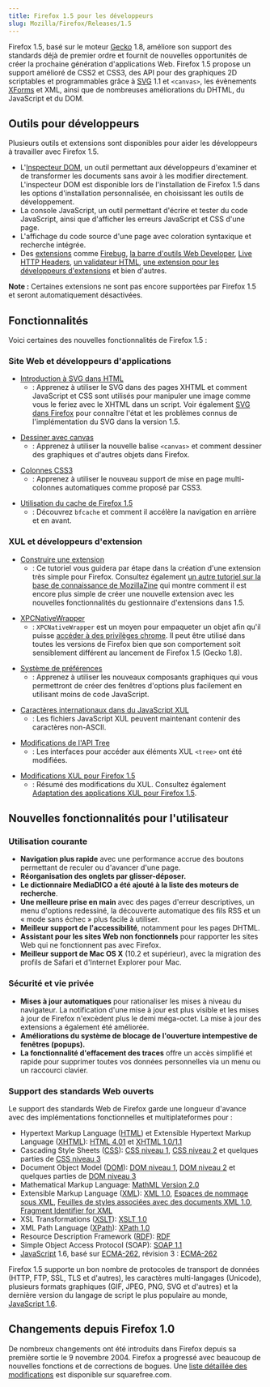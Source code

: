 ```yaml
---
title: Firefox 1.5 pour les développeurs
slug: Mozilla/Firefox/Releases/1.5
---
```


Firefox 1.5, basé sur le moteur [Gecko](/fr/Gecko) 1.8, améliore son support des standards déjà de premier ordre et fournit de nouvelles opportunités de créer la prochaine génération d'applications Web. Firefox 1.5 propose un support amélioré de CSS2 et CSS3, des API pour des graphiques 2D scriptables et programmables grâce à [SVG](/fr/docs/Web/SVG) 1.1 et `<canvas>`, les évènements [XForms](/fr/XForms) et XML, ainsi que de nombreuses améliorations du DHTML, du JavaScript et du DOM.

## Outils pour développeurs

Plusieurs outils et extensions sont disponibles pour aider les développeurs à travailler avec Firefox 1.5.

- L'[Inspecteur DOM](/fr/Inspecteur_DOM), un outil permettant aux développeurs d'examiner et de transformer les documents sans avoir à les modifier directement. L'inspecteur DOM est disponible lors de l'installation de Firefox 1.5 dans les options d'installation personnalisée, en choisissant les outils de développement.
- La console JavaScript, un outil permettant d'écrire et tester du code JavaScript, ainsi que d'afficher les erreurs JavaScript et CSS d'une page.
- L'affichage du code source d'une page avec coloration syntaxique et recherche intégrée.
- Des [extensions](https://addons.mozilla.org/extensions/showlist.php?application=firefox&category=Developer%20Tools) comme [Firebug](http://www.joehewitt.com/software/firebug/), [la barre d'outils Web Developer](</fr/Extension_Firefox_Web_Developer_(externe)>), [Live HTTP Headers](</fr/Live_HTTP_Headers_(externe)>), [un validateur HTML](</fr/Validateur_HTML_en_français_(externe)>), [une extension pour les développeurs d'extensions](</fr/Extension_Developer's_Extension_(externe)>) et bien d'autres.

**Note&nbsp;:** Certaines extensions ne sont pas encore supportées par Firefox 1.5 et seront automatiquement désactivées.

## Fonctionnalités

Voici certaines des nouvelles fonctionnalités de Firefox 1.5&nbsp;:

### Site Web et développeurs d'applications

- [Introduction à SVG dans HTML](/fr/Introduction_à_SVG_dans_HTML)
  - : Apprenez à utiliser le SVG dans des pages XHTML et comment JavaScript et CSS sont utilisés pour manipuler une image comme vous le feriez avec le XHTML dans un script. Voir également [SVG dans Firefox](/fr/SVG_dans_Firefox) pour connaître l'état et les problèmes connus de l'implémentation du SVG dans la version 1.5.

<!---->

- [Dessiner avec canvas](/fr/Dessiner_avec_canvas)
  - : Apprenez à utiliser la nouvelle balise `<canvas>` et comment dessiner des graphiques et d'autres objets dans Firefox.

<!---->

- [Colonnes CSS3](/fr/Colonnes_CSS3)
  - : Apprenez à utiliser le nouveau support de mise en page multi-colonnes automatiques comme proposé par CSS3.

<!---->

- [Utilisation du cache de Firefox 1.5](/fr/Utilisation_du_cache_de_Firefox_1.5)
  - : Découvrez `bfcache` et comment il accélère la navigation en arrière et en avant.

### XUL et développeurs d'extension

- [Construire une extension](/fr/Construire_une_extension)
  - : Ce tutoriel vous guidera par étape dans la création d'une extension très simple pour Firefox. Consultez également [un autre tutoriel sur la base de connaissance de MozillaZine](http://kb.mozillazine.org/Getting_started_with_extension_development) qui montre comment il est encore plus simple de créer une nouvelle extension avec les nouvelles fonctionnalités du gestionnaire d'extensions dans 1.5.

<!---->

- [XPCNativeWrapper](/fr/XPCNativeWrapper)
  - : `XPCNativeWrapper` est un moyen pour empaqueter un objet afin qu'il puisse [accéder à des privilèges chrome](/fr/Accès_sécurisé_au_contenu_DOM_depuis_le_chrome). Il peut être utilisé dans toutes les versions de Firefox bien que son comportement soit sensiblement différent au lancement de Firefox 1.5 (Gecko 1.8).

<!---->

- [Système de préférences](/fr/Système_de_préférences)
  - : Apprenez à utiliser les nouveaux composants graphiques qui vous permettront de créer des fenêtres d'options plus facilement en utilisant moins de code JavaScript.

<!---->

- [Caractères internationaux dans du JavaScript XUL](/fr/Caractères_internationaux_dans_du_JavaScript_XUL)
  - : Les fichiers JavaScript XUL peuvent maintenant contenir des caractères non-ASCII.

<!---->

- [Modifications de l'API Tree](/fr/Modifications_du_composant_graphique_tree)
  - : Les interfaces pour accéder aux éléments XUL `<tree>` ont été modifiées.

<!---->

- [Modifications XUL pour Firefox 1.5](/fr/Modifications_XUL_pour_Firefox_1.5)
  - : Résumé des modifications du XUL. Consultez également [Adaptation des applications XUL pour Firefox 1.5](/fr/Adaptation_des_applications_XUL_pour_Firefox_1.5).

## Nouvelles fonctionnalités pour l'utilisateur

### Utilisation courante

- **Navigation plus rapide** avec une performance accrue des boutons permettant de reculer ou d'avancer d'une page.
- **Réorganisation des onglets par glisser-déposer.**
- **Le dictionnaire MediaDICO a été ajouté à la liste des moteurs de recherche**.
- **Une meilleure prise en main** avec des pages d'erreur descriptives, un menu d'options redessiné, la découverte automatique des fils RSS et un «&nbsp;mode sans échec&nbsp;» plus facile à utiliser.
- **Meilleur support de l'accessibilité**, notamment pour les pages DHTML.
- **Assistant pour les sites Web non fonctionnels** pour rapporter les sites Web qui ne fonctionnent pas avec Firefox.
- **Meilleur support de Mac OS X** (10.2 et supérieur), avec la migration des profils de Safari et d'Internet Explorer pour Mac.

### Sécurité et vie privée

- **Mises à jour automatiques** pour rationaliser les mises à niveau du navigateur. La notification d'une mise à jour est plus visible et les mises à jour de Firefox n'excèdent plus le demi méga-octet. La mise à jour des extensions a également été améliorée.
- **Améliorations du système de blocage de l'ouverture intempestive de fenêtres (popups).**
- **La fonctionnalité d'effacement des traces** offre un accès simplifié et rapide pour supprimer toutes vos données personnelles via un menu ou un raccourci clavier.

### Support des standards Web ouverts

Le support des standards Web de Firefox garde une longueur d'avance avec des implémentations fonctionnelles et multiplateformes pour&nbsp;:

- Hypertext Markup Language ([HTML](/fr/docs/Web/HTML)) et Extensible Hypertext Markup Language ([XHTML](/fr/XHTML)): [HTML 4.01](https://www.w3.org/TR/html401/) et [XHTML 1.0/1.1](https://www.w3.org/TR/xhtml1/)
- Cascading Style Sheets ([CSS](/fr/docs/Web/CSS)): [CSS niveau 1](https://www.w3.org/TR/REC-CSS1), [CSS niveau 2](https://www.w3.org/TR/REC-CSS2) et quelques parties de [CSS niveau 3](https://www.w3.org/Style/CSS/current-work.html)
- Document Object Model ([DOM](/fr/docs/Web/API/Document_Object_Model)): [DOM niveau 1](https://www.w3.org/TR/2000/WD-DOM-Level-1-20000929/), [DOM niveau 2](https://www.w3.org/DOM/DOMTR#dom2) et quelques parties de [DOM niveau 3](https://www.w3.org/DOM/DOMTR#dom3)
- Mathematical Markup Language: [MathML Version 2.0](https://www.w3.org/Math/)
- Extensible Markup Language ([XML](/fr/XML)): [XML 1.0](https://www.w3.org/TR/REC-xml), [Espaces de nommage sous XML](https://www.w3.org/TR/REC-xml-names/), [Feuilles de styles associées avec des documents XML 1.0](https://www.w3.org/TR/xml-stylesheet/), [Fragment Identifier for XML](https://lists.w3.org/Archives/Public/www-xml-linking-comments/2001AprJun/att-0074/01-NOTE-FIXptr-20010425.htm)
- XSL Transformations ([XSLT](/fr/XSLT)): [XSLT 1.0](https://www.w3.org/TR/xslt)
- XML Path Language ([XPath](/fr/XPath)): [XPath 1.0](https://www.w3.org/TR/xpath)
- Resource Description Framework ([RDF](/fr/RDF)): [RDF](https://www.w3.org/RDF/)
- Simple Object Access Protocol (SOAP): [SOAP 1.1](https://www.w3.org/TR/SOAP/)
- [JavaScript](/fr/docs/Web/JavaScript) 1.6, basé sur [ECMA-262](/fr/ECMAScript), révision 3&nbsp;: [ECMA-262](https://www.ecma-international.org/publications/standards/Ecma-262.htm)

Firefox 1.5 supporte un bon nombre de protocoles de transport de données (HTTP, FTP, SSL, TLS et d'autres), les caractères multi-langages (Unicode), plusieurs formats graphiques (GIF, JPEG, PNG, SVG et d'autres) et la dernière version du langage de script le plus populaire au monde, [JavaScript 1.6](/fr/Nouveautés_dans_JavaScript_1.6).

## Changements depuis Firefox 1.0

De nombreux changements ont été introduits dans Firefox depuis sa première sortie le 9 novembre 2004. Firefox a progressé avec beaucoup de nouvelles fonctions et de corrections de bogues. Une [liste détaillée des modifications](https://www.squarefree.com/burningedge/releases/1.5-comprehensive.html) est disponible sur squarefree.com.
